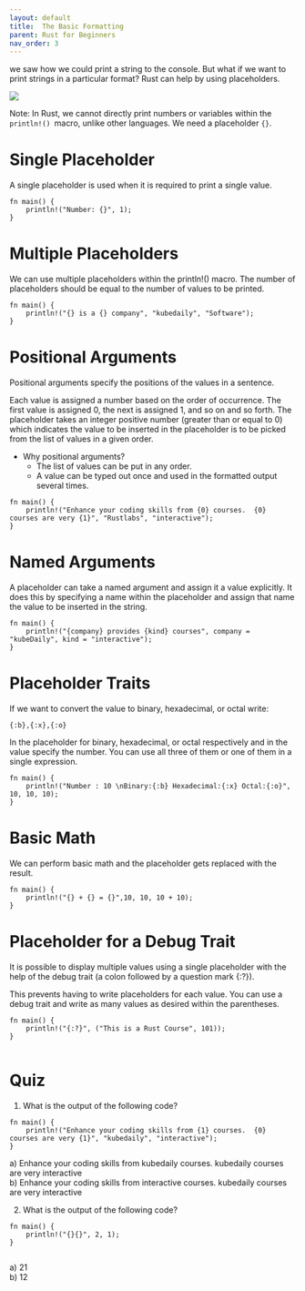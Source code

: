 ```yaml
---
layout: default
title:  The Basic Formatting
parent: Rust for Beginners
nav_order: 3
---
```


we saw how we could print a string to the console. But what if we want to print strings in a particular format? Rust can help by using placeholders.

![](https://raw.githubusercontent.com/sangam14/RustLabs/master/img/placeholder.png)


Note: In Rust, we cannot directly print numbers or variables within the `println!() `macro, unlike other languages. We need a placeholder `{}`.

# Single Placeholder 
A single placeholder is used when it is required to print a single value.

```
fn main() {
    println!("Number: {}", 1);
}
```
# Multiple Placeholders 
We can use multiple placeholders within the println!() macro.
The number of placeholders should be equal to the number of values to be printed.

```
fn main() {
    println!("{} is a {} company", "kubedaily", "Software");
}
```
# Positional Arguments 

Positional arguments specify the positions of the values in a sentence.

Each value is assigned a number based on the order of occurrence. The first value is assigned 0, the next is assigned 1, and so on and so forth. The placeholder takes an integer positive number (greater than or equal to 0) which indicates the value to be inserted in the placeholder is to be picked from the list of values in a given order.

- Why positional arguments?
    - The list of values can be put in any order.
    - A value can be typed out once and used in the formatted output several times.
    
```
fn main() {
    println!("Enhance your coding skills from {0} courses.  {0} courses are very {1}", "Rustlabs", "interactive");
}

```
# Named Arguments 

A placeholder can take a named argument and assign it a value explicitly. It does this by specifying a name within the placeholder and assign that name the value to be inserted in the string.


```
fn main() {
    println!("{company} provides {kind} courses", company = "kubeDaily", kind = "interactive");
}

```
# Placeholder Traits 

If we want to convert the value to binary, hexadecimal, or octal write:

```
{:b},{:x},{:o}

```
In the placeholder for binary, hexadecimal, or octal respectively and in the value specify the number.
You can use all three of them or one of them in a single expression.

```
fn main() {
    println!("Number : 10 \nBinary:{:b} Hexadecimal:{:x} Octal:{:o}", 10, 10, 10);
}

```
# Basic Math 

We can perform basic math and the placeholder gets replaced with the result.

```
fn main() {
    println!("{} + {} = {}",10, 10, 10 + 10);
}

```
# Placeholder for a Debug Trait 

It is possible to display multiple values using a single placeholder with the help of the debug trait (a colon followed by a question mark {:?}).

This prevents having to write placeholders for each value.
You can use a debug trait and write as many values as desired within the parentheses.


```
fn main() {
    println!("{:?}", ("This is a Rust Course", 101));
}


```
# Quiz 

1. What is the output of the following code?

```
fn main() {
    println!("Enhance your coding skills from {1} courses.  {0} courses are very {1}", "kubedaily", "interactive");
}

```
a) Enhance your coding skills from kubedaily courses. kubedaily courses are very interactive <br>
b) Enhance your coding skills from interactive courses. kubedaily courses are very interactive <br>


2. What is the output of the following code?

```
fn main() {
    println!("{}{}", 2, 1);
}


```
a) 21 <br>
b) 12

